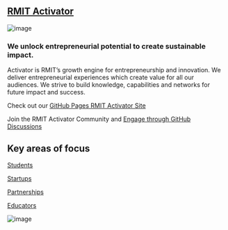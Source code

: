 ## [RMIT Activator](https://www.rmit.edu.au/for-business/activator)
![image](https://user-images.githubusercontent.com/13181456/133865928-57b5cafc-6d23-4559-a741-b7300ebed930.jpeg)

### We unlock entrepreneurial potential to create sustainable impact.
Activator is RMIT’s growth engine for entrepreneurship and innovation. We deliver entrepreneurial experiences which create value for all our audiences. We strive to build knowledge, capabilities and networks for future impact and success.

Check out our [GitHub Pages RMIT Activator Site](https://rmit-activator.github.io/.github/) 

Join the RMIT Activator Community and [Engage through GitHub Discussions](https://github.com/RMIT-Activator/.github/discussions)

## Key areas of focus
[Students](https://www.rmit.edu.au/for-business/activator/students)

[Startups](https://www.rmit.edu.au/for-business/activator/startups)

[Partnerships](https://www.rmit.edu.au/for-business/activator/partnerships)

[Educators](https://www.rmit.edu.au/for-business/activator/educators)

![image](https://user-images.githubusercontent.com/13181456/133887053-7196e741-15f9-425c-9768-60bffc0a8276.jpeg)
